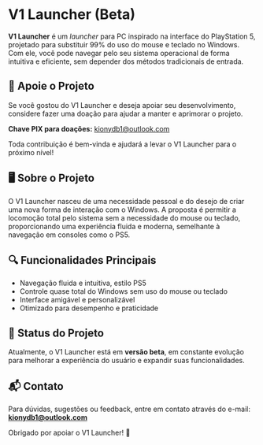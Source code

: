 # V1 Launcher (Beta)

**V1 Launcher** é um *launcher* para PC inspirado na interface do PlayStation 5, projetado para substituir 99% do uso do mouse e teclado no Windows. Com ele, você pode navegar pelo seu sistema operacional de forma intuitiva e eficiente, sem depender dos métodos tradicionais de entrada.

## 🤝 Apoie o Projeto

Se você gostou do V1 Launcher e deseja apoiar seu desenvolvimento, considere fazer uma doação para ajudar a manter e aprimorar o projeto.

**Chave PIX para doações:** kionydb1@outlook.com

Toda contribuição é bem-vinda e ajudará a levar o V1 Launcher para o próximo nível!

## 🖥️ Sobre o Projeto

O V1 Launcher nasceu de uma necessidade pessoal e do desejo de criar uma nova forma de interação com o Windows. A proposta é permitir a locomoção total pelo sistema sem a necessidade do mouse ou teclado, proporcionando uma experiência fluida e moderna, semelhante à navegação em consoles como o PS5.

## 🔍 Funcionalidades Principais

- Navegação fluida e intuitiva, estilo PS5
- Controle quase total do Windows sem uso do mouse ou teclado
- Interface amigável e personalizável
- Otimizado para desempenho e praticidade

## 📌 Status do Projeto

Atualmente, o V1 Launcher está em **versão beta**, em constante evolução para melhorar a experiência do usuário e expandir suas funcionalidades.

## 📬 Contato

Para dúvidas, sugestões ou feedback, entre em contato através do e-mail: **kionydb1@outlook.com**

Obrigado por apoiar o V1 Launcher! 🚀


